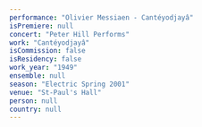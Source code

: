 ```yaml
---
performance: "Olivier Messiaen - Cantéyodjayâ"
isPremiere: null
concert: "Peter Hill Performs"
work: "Cantéyodjayâ"
isCommission: false
isResidency: false
work_year: "1949"
ensemble: null
season: "Electric Spring 2001"
venue: "St-Paul's Hall"
person: null
country: null
---
```


